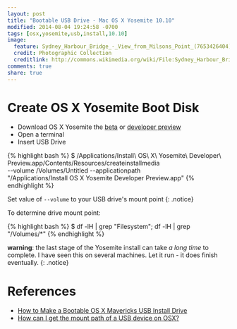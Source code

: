 ```yaml
---
layout: post
title: "Bootable USB Drive - Mac OS X Yosemite 10.10"
modified: 2014-08-04 19:24:58 -0700
tags: [osx,yosemite,usb,install,10.10]
image:
  feature: Sydney_Harbour_Bridge_-_View_from_Milsons_Point_(7653426404).jpg
  credit: Photographic Collection
  creditlink: http://commons.wikimedia.org/wiki/File:Sydney_Harbour_Bridge_-_View_from_Milsons_Point_(7653426404).jpg#file
comments: true
share: true
---
```



# Create OS X Yosemite Boot Disk

- Download OS X Yosemite the [beta](https://www.apple.com/osx/preview/) or [developer preview](https://developer.apple.com/osx/whats-new/)
- Open a terminal
- Insert USB Drive

{% highlight bash %}
$ /Applications/Install\ OS\ X\ Yosemite\ Developer\ Preview.app/Contents/Resources/createinstallmedia \
  --volume /Volumes/Untitled --applicationpath \
  "/Applications/Install OS X Yosemite Developer Preview.app"
{% endhighlight %}

Set value of `--volume` to your USB drive's mount point
{: .notice}

To determine drive mount point:

{% highlight bash %}
$ df -lH | grep "Filesystem"; df -lH | grep "/Volumes/*"
{% endhighlight %}

**warning**: the last stage of the Yosemite install can take *a long time* to complete. I have seen this on several machines. Let it run - it does finish eventually.
{: .notice}


# References

- [How to Make a Bootable OS X Mavericks USB Install Drive](http://osxdaily.com/2013/06/12/make-boot-os-x-mavericks-usb-install-drive/)
- [How can I get the mount path of a USB device on OSX?](http://superuser.com/questions/429058/how-can-i-get-the-mount-path-of-a-usb-device-on-osx)